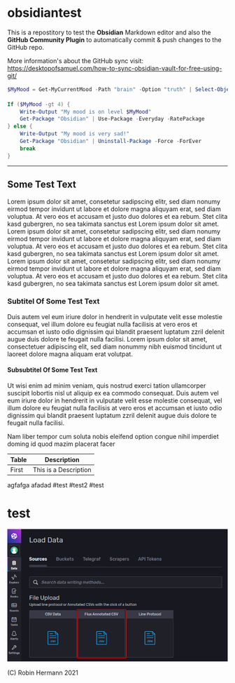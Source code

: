 # obsidiantest
This is a repostitory to test the **Obsidian** Markdown editor and also the **GitHub Community Plugin** to automatically commit & push changes to the GitHub repo.

More information's about the GitHub sync visit: https://desktopofsamuel.com/how-to-sync-obsidian-vault-for-free-using-git/

```powershell
$MyMood = Get-MyCurrentMood -Path "brain" -Option "truth" | Select-Object -WithoutFilters

If ($MyMood -gt 4) {
	Write-Output "My mood is on level $MyMood"
	Get-Package "Obsidian" | Use-Package -Everyday -RatePackage
} else {
	Write-Output "My mood is very sad!"
	Get-Package "Obsidian" | Uninstall-Package -Force -ForEver
	break
}
```
---
 
## Some Test Text
Lorem ipsum dolor sit amet, consetetur sadipscing elitr, sed diam nonumy eirmod tempor invidunt ut labore et dolore magna aliquyam erat, sed diam voluptua. At vero eos et accusam et justo duo dolores et ea rebum. Stet clita kasd gubergren, no sea takimata sanctus est Lorem ipsum dolor sit amet. Lorem ipsum dolor sit amet, consetetur sadipscing elitr, sed diam nonumy eirmod tempor invidunt ut labore et dolore magna aliquyam erat, sed diam voluptua. At vero eos et accusam et justo duo dolores et ea rebum. Stet clita kasd gubergren, no sea takimata sanctus est Lorem ipsum dolor sit amet. Lorem ipsum dolor sit amet, consetetur sadipscing elitr, sed diam nonumy eirmod tempor invidunt ut labore et dolore magna aliquyam erat, sed diam voluptua. At vero eos et accusam et justo duo dolores et ea rebum. Stet clita kasd gubergren, no sea takimata sanctus est Lorem ipsum dolor sit amet.   

### Subtitel Of Some Test Text
Duis autem vel eum iriure dolor in hendrerit in vulputate velit esse molestie consequat, vel illum dolore eu feugiat nulla facilisis at vero eros et accumsan et iusto odio dignissim qui blandit praesent luptatum zzril delenit augue duis dolore te feugait nulla facilisi. Lorem ipsum dolor sit amet, consectetuer adipiscing elit, sed diam nonummy nibh euismod tincidunt ut laoreet dolore magna aliquam erat volutpat.   

#### Subsubtitel Of Some Test Text
Ut wisi enim ad minim veniam, quis nostrud exerci tation ullamcorper suscipit lobortis nisl ut aliquip ex ea commodo consequat. Duis autem vel eum iriure dolor in hendrerit in vulputate velit esse molestie consequat, vel illum dolore eu feugiat nulla facilisis at vero eros et accumsan et iusto odio dignissim qui blandit praesent luptatum zzril delenit augue duis dolore te feugait nulla facilisi.   

Nam liber tempor cum soluta nobis eleifend option congue nihil imperdiet doming id quod mazim placerat facer

|Table|Description|
|-----|-----------|
|First| This is a Description|


agfafga
afadad
#test 
#test2
#test


# test
![](02-influxdb_csv-gui.png)


(C) Robin Hermann 2021

